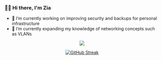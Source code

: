 ### 👋🏾 Hi there, I'm Zia

- 🔭 I’m currently working on improving security and backups for personal infrastructure
- 🌱 I’m currently expanding my knowledge of networking concepts such as VLANs

<p align="center">
  <img src="https://github-readme-stats.vercel.app/api/top-langs/?username=ziadhorat&layout=compact&text_color=fe9cd8&title_color=fe9cd8&bg_color=0d1117&count_private=true&include_all_commits=true&hide_border=true&langs_count=10"/>
</p>

<p align="center">
  <a href="https://git.io/streak-stats"><img src="https://streak-stats.demolab.com?user=ziadhorat&theme=dark&border_radius=3&date_format=j%20M%5B%20Y%5D&card_width=600&hide_current_streak=true" alt="GitHub Streak" /></a>
</p>
